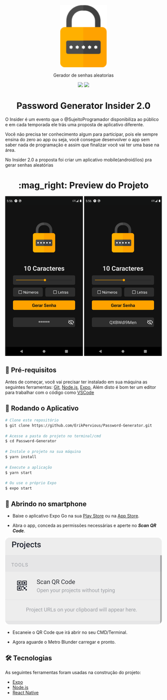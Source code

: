 <div align="center">
  <img border="0" src="./src/assets/logo.png" alt="icon" width="150"/>
  <p align="center">Gerador de senhas aleatorias</p>
  <img src="https://img.shields.io/github/followers/erikpervious?style=social" />
  <img src="https://img.shields.io/badge/version-1.0.0-blue" />
</div>

<h1 align="center">Password Generator Insider 2.0</h1>

<p>O Insider é um evento que o @SujeitoProgramador disponibiliza ao público e em cada temporada ele trás uma proposta de aplicativo diferente.</p>
<p>Você não precisa ter conhecimento algum para participar, pois ele sempre ensina do zero ao app ou seja, você consegue desenvolver o app sem saber nada de programação e assim que finalizar você vai ter uma base na área.</p>
<p>No Insider 2.0 a proposta foi criar um aplicativo mobile(android/ios) pra gerar senhas aleatórias </p>

<h1 align="center">:mag_right: Preview do Projeto</h1>

<div align="center">
  <img alt="Home" title="#Home" src="./github/screen1.png" width="250" />
  <img alt="Link" title="#Link" src="./github/screen2.png" width="250" />
</div>

## :hammer: Pré-requisitos

Antes de começar, você vai precisar ter instalado em sua máquina as seguintes ferramentas:
[Git](https://git-scm.com), [Node.js](https://nodejs.org/en/), [Expo](https://expo.io/),
Além disto é bom ter um editor para trabalhar com o código como [VSCode](https://code.visualstudio.com/)

## :game_die: Rodando o Aplicativo

```bash
# Clone este repositório
$ git clone https://github.com/ErikPervious/Password-Generator.git

# Acesse a pasta do projeto no terminal/cmd
$ cd Password-Generator

# Instale o projeto na sua máquina
$ yarn install

# Execute a aplicação
$ yarn start

# Ou use o próprio Expo
$ expo start
```

## :calling: Abrindo no smartphone

* Baixe o aplicativo Expo Go na sua [Play Store](https://play.google.com/store/apps/details?id=host.exp.exponent&hl=pt_BR&gl=US) ou na [App Store](https://apps.apple.com/br/app/expo-go/id982107779).

* Abra o app, conceda as permissões necessárias e aperte no ***Scan QR Code***.

<div align="center">
  <img alt="Links" title="#Links" src="./github/expo.png" />
</div>

* Escaneie o QR Code que irá abrir no seu CMD/Terminal.

* Agora aguarde o Metro Blunder carregar e pronto.

## 🛠 Tecnologias

As seguintes ferramentas foram usadas na construção do projeto:

- [Expo](https://expo.io/)
- [Node.js](https://nodejs.org/en/)
- [React Native](https://reactnative.dev/)
